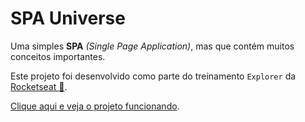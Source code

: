 # SPA Universe

Uma simples __SPA__ _(Single Page Application)_, mas que contém muitos conceitos importantes.

Este projeto foi desenvolvido como parte do treinamento `Explorer` da [Rocketseat :rocket:](https://www.rocketseat.com.br/).

[Clique aqui e veja o projeto funcionando](https://spa-universe-dam450.netlify.app/).
